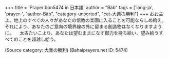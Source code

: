 +++
title = 'Prayer bpn5474 in 日本語'
author = "Báb"
tags = ['lang-ja', 'prayer-', "author-Báb", "category-unsorted", "cat-大業の勝利"]
+++
おお主よ。地上のすべての人々があなたの信教の楽園に入ることを可能ならしめ給え。それにより、あなたのご意向の境界線の外に留まる創造物はなくなりますように。
　太古たいこより、あなたは望むままになす御力を持ち給い、望み給うすべてのことを超越し給う。

(Source category: 大業の勝利)
(Bahaiprayers.net ID: 5474)
